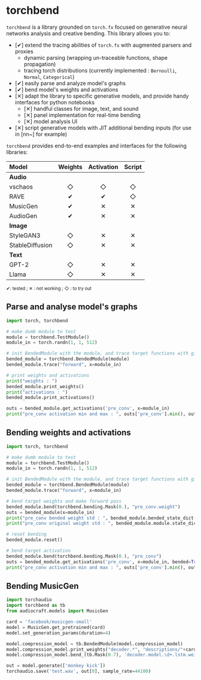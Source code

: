 # torchbend

`torchbend` is a library grounded on `torch.fx` focused on generative neural networks analysis and creative bending. This library allows you to:

- [✔︎] extend the tracing abilities of `torch.fx` with augmented parsers and proxies
    - dynamic parsing (wrapping un-traceable functions, shape propagation)
    - tracing torch distributions (currently implemented : `Bernoulli`, `Normal`, `Categorical`)
- [✔︎] easily parse and analyze model's graphs 
- [︎✔︎] bend model's weights and activations
- [✕︎] adapt the library to specific generative models, and provide handy interfaces for python notebooks
    - [✕︎] handful classes for image, text, and sound
    - [✕︎] panel implementation for real-time bending
    - [✕︎] model analysis UI
- [✕︎] script generative models with JIT additional bending inputs (for use in [nn~] for example)

`torchbend` provides end-to-end examples and interfaces for the following libraries:

| Model                | Weights | Activation | Script |
| :------------------- | :-----: | :--------: | :----: |
| **Audio** | | | |
| vschaos              | ◇       | ◇          | ◇      |
| RAVE                 | ✔︎        | ✔︎          | ◇      |
| MusicGen             | ✔︎    | ✕︎       | ✕︎   |
| AudioGen             | ✔︎    | ✕︎       | ✕︎   |
| **Image** | | | |
| StyleGAN3            | ◇       | ✕︎       | ✕︎   |
| StableDiffusion      | ◇       | ✕︎       | ✕︎   |
| **Text**                 |         |            |        |
| GPT-2                | ◇       | ✕︎       | ✕︎   |
| Llama                | ◇       | ✕︎       | ✕︎   |

<small>✔︎: tested ; ✕︎ : not working ; ◇ : to try out</small>


## Parse and analyse model's graphs

```python
import torch, torchbend

# make dumb module to test
module = torchbend.TestModule()
module_in = torch.randn(1, 1, 512)

# init BendedModule with the module, and trace target functions with given inputs
bended_module = torchbend.BendedModule(module)
bended_module.trace("forward", x=module_in)

# print weights and activations
print("weights : ")
bended_module.print_weights()
print("activations : ")
bended_module.print_activations()

outs = bended_module.get_activations('pre_conv', x=module_in)
print("pre_conv activation min and max : ", outs['pre_conv'].min(), outs['pre_conv'].max())
```


## Bending weights and activations

```python
import torch, torchbend

# make dumb module to test
module = torchbend.TestModule()
module_in = torch.randn(1, 1, 512)

# init BendedModule with the module, and trace target functions with given inputs
bended_module = torchbend.BendedModule(module)
bended_module.trace("forward", x=module_in)

# bend target weights and make forward pass
bended_module.bend(torchbend.bending.Mask(0.), "pre_conv.weight")
outs = bended_module(x=module_in)
print("pre_conv bended weight std : ", bended_module.bended_state_dict()['pre_conv.weight'].std())
print("pre_conv original weight std : ", bended_module.module.state_dict()['pre_conv.weight'].std())

# reset bending
bended_module.reset()

# bend target activation 
bended_module.bend(torchbend.bending.Mask(0.), "pre_conv")
outs = bended_module.get_activations('pre_conv', x=module_in, bended=True)
print("pre_conv activation min and max : ", outs['pre_conv'].min(), outs['pre_conv'].max())
```

## Bending MusicGen

```python
import torchaudio
import torchbend as tb
from audiocraft.models import MusicGen

card = 'facebook/musicgen-small'
model = MusicGen.get_pretrained(card)
model.set_generation_params(duration=4) 

model.compression_model = tb.BendedModule(model.compression_model)
model.compression_model.print_weights("decoder.*", "descriptions/"+card.split('/')[-1])
model.compression_model.bend_(tb.Mask(0.7), 'decoder.model.\d+.lstm.weight_hh_l.', verbose=True)

out = model.generate(['monkey kick'])
torchaudio.save('test.wav', out[0], sample_rate=44100)
```